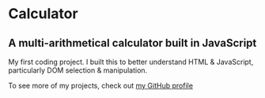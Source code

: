 # Calculator
## A multi-arithmetical calculator built in JavaScript

My first coding project. I built this to better understand HTML & JavaScript, particularly DOM selection & manipulation.

To see more of my projects, check out [my GitHub profile](https://github.com/rileygcastle)